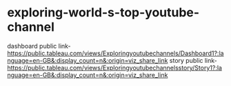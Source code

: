 # exploring-world-s-top-youtube-channel


 dashboard public link-https://public.tableau.com/views/Exploringyoutubechannels/Dashboard1?:language=en-GB&:display_count=n&:origin=viz_share_link
 story public link-https://public.tableau.com/views/Exploringyoutubechannelsstory/Story1?:language=en-GB&:display_count=n&:origin=viz_share_link
